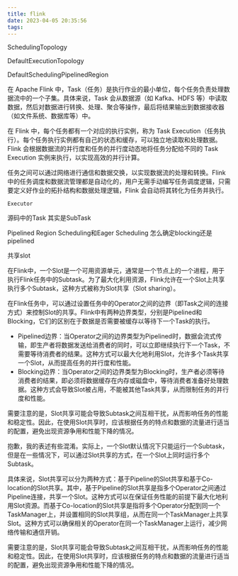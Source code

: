 ```yaml
---
title: flink
date: 2023-04-05 20:35:56
tags:
---
```

SchedulingTopology

DefaultExecutionTopology



DefaultSchedulingPipelinedRegion





在 Apache Flink 中，Task（任务）是执行作业的最小单位，每个任务负责处理数据流中的一个子集。具体来说，Task 会从数据源（如 Kafka、HDFS 等）中读取数据，然后对数据进行转换、处理、聚合等操作，最后将结果输出到数据接收器（如文件系统、数据库等）中。

在 Flink 中，每个任务都有一个对应的执行实例，称为 Task Execution（任务执行）。每个任务执行实例都有自己的状态和缓存，可以独立地读取和处理数据。Flink 会根据数据流的并行度和任务的并行度动态地将任务分配给不同的 Task Execution 实例来执行，以实现高效的并行计算。

任务之间可以通过网络进行通信和数据交换，以实现数据流的处理和转换。Flink 中的任务调度和数据流管理都是自动化的，用户无需手动编写任务调度逻辑，只需要定义好作业的拓扑结构和数据处理逻辑，Flink 会自动将其转化为任务并执行。









```
Executor
```

源码中的Task 其实是SubTask

Pipelined Region Scheduling和Eager Scheduling   怎么确定blocking还是pipelined

共享slot





在Flink中，一个Slot是一个可用资源单元，通常是一个节点上的一个进程，用于执行Flink任务中的Subtask。为了最大化利用资源，Flink允许在一个Slot上共享执行多个Subtask，这种方式被称为Slot共享（Slot sharing）。

在Flink任务中，可以通过设置任务中的Operator之间的边界（即Task之间的连接方式）来控制Slot的共享。Flink中有两种边界类型，分别是Pipelined和Blocking，它们的区别在于数据是否需要被缓存以等待下一个Task的执行。

- Pipelined边界：当Operator之间的边界类型为Pipelined时，数据会流式传输，即生产者将数据发送给消费者的同时，可以立即继续执行下一个Task，不需要等待消费者的结果。这种方式可以最大化地利用Slot，允许多个Task共享一个Slot，从而提高任务的并行度和性能。
- Blocking边界：当Operator之间的边界类型为Blocking时，生产者必须等待消费者的结果，即必须将数据缓存在内存或磁盘中，等待消费者准备好处理数据。这种方式会导致Slot被占用，不能被其他Task共享，从而限制任务的并行度和性能。

需要注意的是，Slot共享可能会导致Subtask之间互相干扰，从而影响任务的性能和稳定性。因此，在使用Slot共享时，应该根据任务的特点和数据的流量进行适当的配置，避免出现资源争用和性能下降的情况。



抱歉，我的表述有些混淆。实际上，一个Slot默认情况下只能运行一个Subtask，但是在一些情况下，可以通过Slot共享的方式，在一个Slot上同时运行多个Subtask。

具体来说，Slot共享可以分为两种方式：基于Pipeline的Slot共享和基于Co-location的Slot共享。其中，基于Pipeline的Slot共享是指多个Operator之间通过Pipeline连接，共享一个Slot。这种方式可以在保证任务性能的前提下最大化地利用Slot资源。而基于Co-location的Slot共享是指将多个Operator分配到同一个TaskManager上，并设置相同的Slot共享组，从而在同一个TaskManager上共享Slot。这种方式可以确保相关的Operator在同一个TaskManager上运行，减少网络传输和通信开销。

需要注意的是，Slot共享可能会导致Subtask之间互相干扰，从而影响任务的性能和稳定性。因此，在使用Slot共享时，应该根据任务的特点和数据的流量进行适当的配置，避免出现资源争用和性能下降的情况。